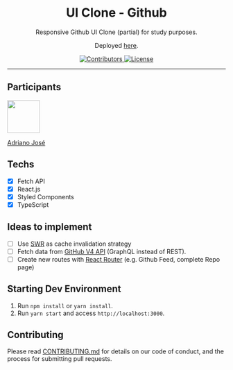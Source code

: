 <h1 align="center">
UI Clone - Github
</h1>

<p align="center">Responsive Github UI Clone (partial) for study purposes.</p>
<p align="center">Deployed <a href="https://clone-github.netlify.app/">here</a>.</p>

<p align="center">
  <a href="https://github.com/Rocketseat/youtube-clone-github/graphs/contributors">
    <img src="https://img.shields.io/github/contributors/rocketseat/youtube-clone-github?color=%236633cc&logoColor=%236633cc&style=flat" alt="Contributors">
  </a>
  <a href="https://opensource.org/licenses/MIT">
    <img src="https://img.shields.io/github/license/rocketseat/youtube-clone-github?color=%236633cc&logo=mit" alt="License">
  </a>
</p>

<hr>

## Participants

[<img src="https://avatars3.githubusercontent.com/u/10366880?s=460&v=4" width="75px;"/>](https://github.com/adrianojoseajs)

[Adriano José](https://github.com/adrianojoseajs)

## Techs

- [x] Fetch API
- [x] React.js
- [x] Styled Components
- [x] TypeScript

## Ideas to implement

- [ ] Use [SWR](https://swr.vercel.app/) as cache invalidation strategy
- [ ] Fetch data from [GitHub V4 API](https://docs.github.com/en/graphql) (GraphQL instead of REST).
- [ ] Create new routes with [React Router](https://reactrouter.com/web/guides/quick-start) (e.g. Github Feed, complete Repo page)

## Starting Dev Environment

1. Run `npm install` or `yarn install`.<br />
2. Run `yarn start` and access `http://localhost:3000`.<br />

## Contributing

Please read [CONTRIBUTING.md](CONTRIBUTING.md) for details on our code of conduct, and the process for submitting pull requests.
